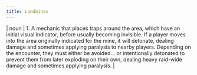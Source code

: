 ```yaml
---
title: Landmines
---
```

| noun | 1.  	A mechanic that places traps around the area, which have an initial visual indicator, before usually becoming invisible. If a player moves into the area originally indicated for the mine, it will detonate, dealing damage and sometimes applying paralysis to nearby players. Depending on the encounter, they must either be avoided... or intentionally detonated to prevent them from later exploding on their own, dealing heavy raid-wide damage and sometimes applying paralysis.	|